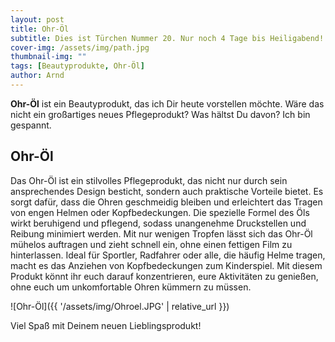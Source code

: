 ```yaml
---
layout: post
title: Ohr-Öl
subtitle: Dies ist Türchen Nummer 20. Nur noch 4 Tage bis Heiligabend!
cover-img: /assets/img/path.jpg
thumbnail-img: ""
tags: [Beautyprodukte, Ohr-Öl]
author: Arnd
---
```


**Ohr-Öl** ist ein Beautyprodukt, das ich Dir heute vorstellen möchte. Wäre das nicht ein großartiges neues Pflegeprodukt? Was hältst Du davon? Ich bin gespannt. 

## Ohr-Öl

Das Ohr-Öl ist ein stilvolles Pflegeprodukt, das nicht nur durch sein ansprechendes Design besticht, sondern auch praktische Vorteile bietet. Es sorgt dafür, dass die Ohren geschmeidig bleiben und erleichtert das Tragen von engen Helmen oder Kopfbedeckungen. Die spezielle Formel des Öls wirkt beruhigend und pflegend, sodass unangenehme Druckstellen und Reibung minimiert werden. Mit nur wenigen Tropfen lässt sich das Ohr-Öl mühelos auftragen und zieht schnell ein, ohne einen fettigen Film zu hinterlassen. Ideal für Sportler, Radfahrer oder alle, die häufig Helme tragen, macht es das Anziehen von Kopfbedeckungen zum Kinderspiel. Mit diesem Produkt könnt ihr euch darauf konzentrieren, eure Aktivitäten zu genießen, ohne euch um unkomfortable Ohren kümmern zu müssen.

![Ohr-Öl]({{ '/assets/img/Ohroel.JPG' | relative_url }})

Viel Spaß mit Deinem neuen Lieblingsprodukt!